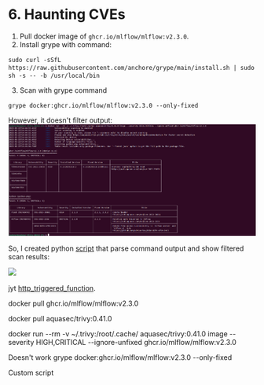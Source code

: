 # 6. Haunting CVEs

1. Pull docker image of `ghcr.io/mlflow/mlflow:v2.3.0`.
2. Install grype with command: 
````
sudo curl -sSfL https://raw.githubusercontent.com/anchore/grype/main/install.sh | sudo sh -s -- -b /usr/local/bin
````
3. Scan with grype command
````
grype docker:ghcr.io/mlflow/mlflow:v2.3.0 --only-fixed
````
However, it doesn't filter output: 
![](./img/grype_doesnt_work.png)

So, I created python [script]() that parse command output and show filtered scan results:







![](./img/schema.png)

 jyt [http_triggered_function](https://github.com/Vadymor/cloud_computing/blob/6f9705db4e442379fe97f6bd5c5f67078421d84f/Task2/http_triggered_function).
    




docker pull ghcr.io/mlflow/mlflow:v2.3.0

docker pull aquasec/trivy:0.41.0


docker run --rm -v ~/.trivy:/root/.cache/ aquasec/trivy:0.41.0 image --severity HIGH,CRITICAL --ignore-unfixed ghcr.io/mlflow/mlflow:v2.3.0






Doesn't work
grype docker:ghcr.io/mlflow/mlflow:v2.3.0 --only-fixed

Custom script
